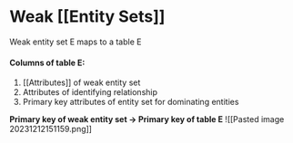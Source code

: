 # Weak [[Entity Sets]]
Weak entity set E maps to a table E

#### Columns of table E:
1. [[Attributes]] of weak entity set
2. Attributes of identifying relationship
3. Primary key attributes of entity set for dominating entities

**Primary key of weak entity set → Primary key of table E**
![[Pasted image 20231212151159.png]]